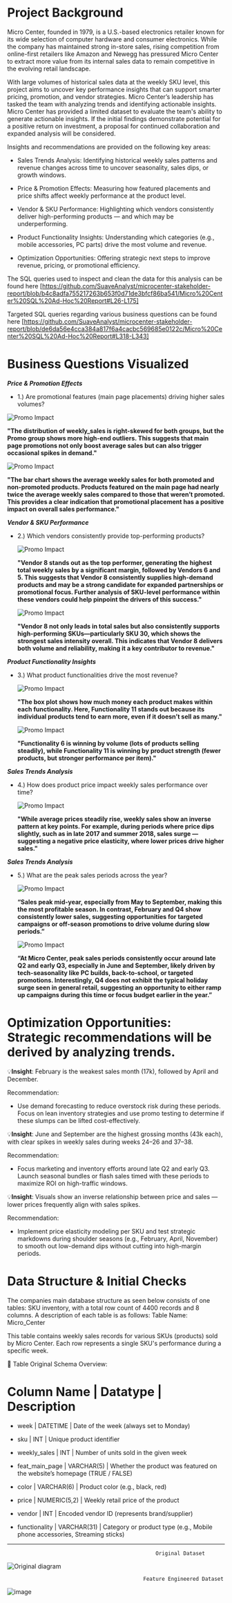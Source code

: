 # Project Background
Micro Center, founded in 1979, is a U.S.-based electronics retailer known for its wide selection of computer hardware and consumer electronics. While the company has maintained strong in-store sales, rising competition from online-first retailers like Amazon and Newegg has pressured Micro Center to extract more value from its internal sales data to remain competitive in the evolving retail landscape.

With large volumes of historical sales data at the weekly SKU level, this project aims to uncover key performance insights that can support smarter pricing, promotion, and vendor strategies. Micro Center’s leadership has tasked the team with analyzing trends and identifying actionable insights. Micro Center has provided a limited dataset to evaluate the team's ability to generate actionable insights. If the initial findings demonstrate potential for a positive return on investment, a proposal for continued collaboration and expanded analysis will be considered.


Insights and recommendations are provided on the following key areas:

  * Sales Trends Analysis: Identifying historical weekly sales patterns and revenue changes across time to uncover seasonality, sales dips, or growth windows.

  * Price & Promotion Effects: Measuring how featured placements and price shifts affect weekly performance at the product level.

  * Vendor & SKU Performance: Highlighting which vendors consistently deliver high-performing products — and which may be underperforming.

  * Product Functionality Insights: Understanding which categories (e.g., mobile accessories, PC parts) drive the most volume and revenue.

  * Optimization Opportunities: Offering strategic next steps to improve revenue, pricing, or promotional efficiency.

The SQL queries used to inspect and clean the data for this analysis can be found here [https://github.com/SuaveAnalyst/microcenter-stakeholder-report/blob/b4c8adfa755217263b653f0d71de3bfcf86ba541/Micro%20Center%20SQL%20Ad-Hoc%20Report#L26-L175]

Targeted SQL queries regarding various business questions can be found here [https://github.com/SuaveAnalyst/microcenter-stakeholder-report/blob/de6da56e4cca384a817f6a4cacbc569685e0122c/Micro%20Center%20SQL%20Ad-Hoc%20Report#L318-L343]

# Business Questions Visualized
***Price & Promotion Effects***
 * 1.) Are promotional features (main page placements) driving higher sales volumes?
   
  ![Promo Impact](06_avg_weekly_sales_promo_vs_no_promo.png)
  
**"The distribution of weekly_sales is right-skewed for both groups, but the Promo group shows more high-end outliers. This suggests that main page promotions not only boost average sales but can also trigger occasional spikes in demand."**
  
  ![Promo Impact](05_promotion_vs_weekly_sales.png)

  **"The bar chart shows the average weekly sales for both promoted and non-promoted products. Products featured on the main page had nearly twice the average weekly sales compared to those that weren’t promoted. This provides a clear indication that promotional placement has a positive impact on overall sales performance."**
    
***Vendor & SKU Performance***
 * 2.) Which vendors consistently provide top-performing products?

   ![Promo Impact](07_total_weekly_sales_by_vendor.png)

    **"Vendor 8 stands out as the top performer, generating the highest total weekly sales by a significant margin, followed by Vendors 6 and 5. This suggests that Vendor 8 consistently supplies high-demand products and may be a strong candidate for expanded partnerships or promotional focus. Further analysis of SKU-level performance within these vendors could help pinpoint the drivers of this success."**

   ![Promo Impact](08_vendor_sku_sales_heatmap.png)

    **"Vendor 8 not only leads in total sales but also consistently supports high-performing SKUs—particularly SKU 30, which shows the strongest sales intensity overall. This indicates that Vendor 8 delivers both volume and reliability, making it a key contributor to revenue."**

***Product Functionality Insights***
 * 3.) What product functionalities drive the most revenue?

   ![Promo Impact](09_revenue_distribution_by_functionality.png)

    **"The box plot shows how much money each product makes within each functionality. Here, Functionality 11 stands out because its individual products tend to earn more, even if it doesn’t sell as many."**

   ![Promo Impact](10_total_revenue_by_functionality.png)

    **"Functionality 6 is winning by volume (lots of products selling steadily), while Functionality 11 is winning by product strength (fewer products, but stronger performance per item)."**

***Sales Trends Analysis***
 * 4.) How does product price impact weekly sales performance over time?

   ![Promo Impact](11_avg_price_and_sales_over_time.png)

    **"While average prices steadily rise, weekly sales show an inverse pattern at key points. For example, during periods where price dips slightly, such as in late 2017 and summer 2018, sales surge — suggesting a negative price elasticity, where lower prices drive higher sales."**

***Sales Trends Analysis***
 * 5.) What are the peak sales periods across the year?

   ![Promo Impact](12_total_sales_by_month.png)

    **“Sales peak mid-year, especially from May to September, making this the most profitable season. In contrast, February and Q4 show consistently lower sales, suggesting opportunities for targeted campaigns or off-season promotions to drive volume during slow periods.”**

   ![Promo Impact](13_avg_weekly_sales_by_week_number.png)

    **“At Micro Center, peak sales periods consistently occur around late Q2 and early Q3, especially in June and September, likely driven by tech-seasonality like PC builds, back-to-school, or targeted promotions. Interestingly, Q4 does not exhibit the typical holiday surge seen in general retail, suggesting an opportunity to either ramp up campaigns during this time or focus budget earlier in the year.”**
   

# Optimization Opportunities: Strategic recommendations will be derived by analyzing trends.

💡**Insight**: February is the weakest sales month (17k), followed by April and December.

Recommendation:

 * Use demand forecasting to reduce overstock risk during these periods.
Focus on lean inventory strategies and use promo testing to determine if these slumps can be lifted cost-effectively.

💡**Insight**: June and September are the highest grossing months (43k each), with clear spikes in weekly sales during weeks 24–26 and 37–38.

Recommendation:

 * Focus marketing and inventory efforts around late Q2 and early Q3. Launch seasonal bundles or flash sales timed with these periods to maximize ROI on high-traffic windows.

💡**Insight**: Visuals show an inverse relationship between price and sales — lower prices frequently align with sales spikes.

Recommendation:

 * Implement price elasticity modeling per SKU and test strategic markdowns during shoulder seasons (e.g., February, April, November) to smooth out low-demand dips without cutting into high-margin periods.



# Data Structure & Initial Checks

The companies main database structure as seen below consists of one tables: SKU inventory, with a total row count of 4400 records and 8 columns. A description of each table is as follows:
Table Name: Micro_Center

This table contains weekly sales records for various SKUs (products) sold by Micro Center. Each row represents a single SKU's performance during a specific week.

🧾 Table Original Schema Overview:

# Column Name       |    Datatype	        |     Description

 * week             |   DATETIME	        |     Date of the week (always set to Monday)
   
 * sku	            |   INT	                |     Unique product identifier
   
 * weekly_sales	    |   INT	                |     Number of units sold in the given week
   
 * feat_main_page   |	VARCHAR(5)	        |     Whether the product was featured on the website’s homepage (TRUE / FALSE)
   
 * color	        |   VARCHAR(6)	        |     Product color (e.g., black, red)
   
 * price	        |   NUMERIC(5,2)	    |     Weekly retail price of the product
   
 * vendor	        |   INT	                |     Encoded vendor ID (represents brand/supplier)
   
 * functionality	|   VARCHAR(31)	        |     Category or product type (e.g., Mobile phone accessories, Streaming sticks)

*********************************************************************************************************************************



                                                    Original Dataset
![Original diagram](https://github.com/user-attachments/assets/80da0607-1418-48b8-8aef-c76b85d30b7c)

                                                Feature Engineered Dataset
![image](https://github.com/user-attachments/assets/93cd553c-f548-43ca-8db4-ab4080e1a72f)


